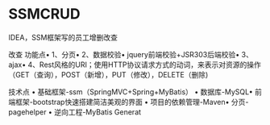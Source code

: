 # SSMCRUD
IDEA，SSM框架写的员工增删改查

改查
功能点• 
1、分页• 
2、数据校验• jquery前端校验+JSR303后端校验• 
3、ajax• 
4、Rest风格的URI；使用HTTP协议请求方式的动词，来表示对资源的操作（GET（查询），POST（新增），PUT（修改），DELETE（删除)

技术点
• 基础框架-ssm（SpringMVC+Spring+MyBatis）
• 数据库-MySQL• 前端框架-bootstrap快速搭建简洁美观的界面
• 项目的依赖管理-Maven• 分页-pagehelper
• 逆向工程-MyBatis Generat


